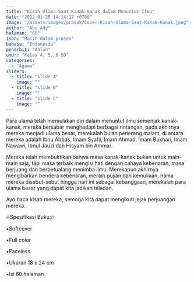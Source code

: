 ```yaml
---
title: "Kisah Ulama Saat Kanak-Kanak dalam Menuntut Ilmu"
date: "2022-01-20 14:14:17 +0700"
image: "/assets/images/produk/Cover-Kisah-Ulama-Saat-Kanak-Kanak.jpeg"
author: "Abu Ady"
halaman: "60"
isbn: "Masih dalam proses"
bahasa: "Indonesia"
penerbit: "Ahlan"
umur: "Kelas 4, 5, 6 SD"
categories: 
  - "Agama"
sliders: 
  - title: "slide A"
    image: ""
  - title: "slide B"
    image: ""
  - title: "slide C"
    image: ""
---
```


Para ulama telah memulakan diri dalam menuntut ilmu semenjak kanak-kanak, mereka bersabar menghadapi berbagai rintangan, pada akhirnya mereka menjadi ulama besar, merekalah bulan penerang malam, di antara mereka adalah Ibnu Abbas, Imam Syafii, Imam Ahmad, Imam Bukhari, Imam Nawawi, Ibnul Jauzi dan Hisyam bin Ammar.

Mereka telah membuktikan bahwa masa kanak-kanak bukan untuk main-main saja, tapi masa terbaik mengisi hati dengan cahaya kebenaran, masa berjuang dan berpetualang menimba ilmu. Merekapun akhirnya mengibarkan bendera kebenaran, meraih pujian dan kemuliaan, nama mereka disebut-sebut hingga hari ini sebagai kebanggaan, merekalah para ulama besar yang dapat kita jadikan teladan.

Ayo baca kisah mereka, semoga kita dapat mengikuti jejak perjuangan mereka.



🔥Spesifikasi Buku:🔥

▪️Softcover

▪️Full color

▪️Faceless

▪️Ukuran 18 x 24 cm

▪️Isi 60 halaman
